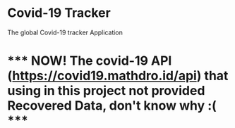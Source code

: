 # Covid-19 Tracker

The global Covid-19 tracker Application

# *** NOW! The covid-19 API (https://covid19.mathdro.id/api) that using in this project not provided Recovered Data, don't know why :( ***

